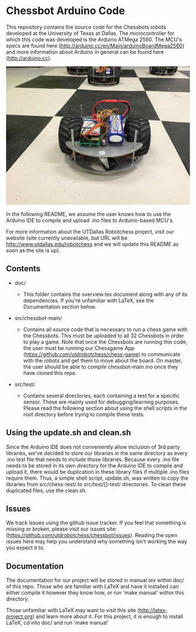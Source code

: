 Chessbot Arduino Code
========
This repository contains the source code for the Chessbots robots developed at
the University of Texas at Dallas. The microcontroller for which this code was
developed is the Arduino ATMega 2560. The MCU's specs are found here
(http://arduino.cc/en/Main/arduinoBoardMega2560) and more information about
Arduino in general can be found here (http://arduino.cc).

![Alt text](/doc/pics/chessbot-front.jpg?raw=true "The Chessbot in all its glory!")

In the following README, we assume the user knows how to use the Arduino IDE to
compile and upload .ino files to Arduino-based MCU's.

For more information about the UTDallas Robotchess project, visit our website
(site currently unavailable, but URL will be http://www.utdallas.edu/robotchess
and we will update this README as soon as the site is up).

Contents
--------
* doc/
  - This folder contains the overview.tex document along with any of its
dependencies. If you're unfamiliar with LaTeX, see the Documentation section
below.

* src/chessbot-main/ 
  - Contains all source code that is necessary to run a chess
game with the Chessbots. This must be uploaded to all 32 Chessbots in order to
play a game. Note that once the Chessbots are running this code, the user
must be running our Chessgame App (https://github.com/utdrobotchess/chess-game)
to communicate with the robots and get them to move about the board. On master,
the user should be able to compile chessbot-main.ino once they have cloned this
repo.

* src/test/ 
  - Contains several directories, each containing a test for a specific
sensor. These are mainly used for debugging/learning purposes. Please read the
following section about using the shell scripts in the root directory before
trying to compile these tests.

Using the update.sh and clean.sh
--------
Since the Arduino IDE does not conveniently allow inclusion of 3rd party
libraries, we've decided to store our libraries in the same directory as every
.ino test file that needs to include those libraries. Because every .ino file
needs to be stored in its own directory for the Arduino IDE to compile and
upload it, there would be duplication in these library files if multiple .ino
files require them. Thus, a simple shell script, update.sh, was written to copy the
libraries from src/chess-test/ to src/test/[]-test/ directories. To clean these
duplicated files, use the clean.sh.

Issues
--------
We track issues using the github issue tracker. If you feel that something is
missing or broken, please visit our issues site: (https://github.com/utdrobotchess/chessbot/issues).
Reading the open issues here may help you understand why something isn't
working the way you expect it to.


Documentation
-------------
The documentation for our project will be stored in manual.tex within doc/ of
this repo. Those who are familiar with LaTeX and have it installed can either
compile it however they know how, or run 'make manual' within this directory.

Those unfamiliar with LaTeX may want to visit this site (http://latex-project.org)
and learn more about it. For this project, it is enough to install LaTeX, cd
into doc/ and run 'make manual'


